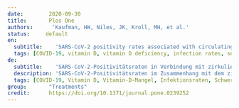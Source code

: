 ```yaml
---
date:        2020-09-30
title:       Plos One 
authors:      'Kaufman, HW, Niles, JK, Kroll, MH, et al.'
status:     default
en:
  subtitle:    'SARS-CoV-2 positivity rates associated with circulating 25-hydroxyvitamin D leve19) becomes widely available, other methods of reducing infection rates should be explored. This study used a retrospective, observational analysis of deidentified tests performed at a national clinical laboratory to determine if circulating 25-hydroxyvitamin D (25(OH)D) levels are associated with severe acute respiratory disease coronavirus 2 (SARS-CoV-2) positivity rates. Over 190,000 patients from all 50 states with SARS-CoV-2 results performed mid-March through mid-June, 2020 and matching 25(OH)D results from the preceding 12 months were included. Residential zip code data was required to match with US Census data and perform analyses of race/ethnicity proportions and latitude. A total of 191,779 patients were included (median age, 54 years; 68% female. The SARS-CoV-2 positivity rate was 9.3% and the mean seasonally adjusted 25(OH)D was 31.7 (SD 11.7). The SARS-CoV-2 positivity rate was higher in the 39,190 patients with “deficient” 25(OH)D values (<20 ng/mL) (12.5%) than in the 27,870 patients with “adequate” values (30–34 ng/mL) (8.1%) and the 12,321 patients with values ≥55 ng/mL (5.9%). The association between 25(OH)D levels and SARS-CoV-2 positivity was best fitted by the weighted second-order polynomial regression, which indicated strong correlation in the total population and in analyses stratified by all studied demographic factors. The association between lower SARS-CoV-2 positivity rates and higher circulating 25(OH)D levels remained significant in a multivariable logistic model adjusting for all included demographic factors. SARS-CoV-2 positivity is strongly and inversely associated with circulating 25(OH)D levels, a relationship that persists across latitudes, races/ethnicities, both sexes, and age ranges. Our findings provide impetus to explore the role of vitamin D supplementation in reducing the risk for SARS-CoV-2 infection and COVID-19 disease.'
  tags: [COVID-19, vitamin D, vitamin D deficiency, infection rates, severity]
de: 
  subtitle:    'SARS-CoV-2-Positivitätsraten in Verbindung mit zirkulierenden 25-Hydroxyvitamin-D-Spiegeln'
  description: 'SARS-CoV-2-Positivitätsraten im Zusammenhang mit dem zirkulierenden 25-Hydroxyvitamin-D-Spiegel19) weithin verfügbar wird, sollten andere Methoden zur Verringerung der Infektionsraten erforscht werden. In dieser Studie wurde anhand einer retrospektiven, beobachtenden Analyse nicht identifizierter Tests, die in einem nationalen klinischen Labor durchgeführt wurden, untersucht, ob die zirkulierenden 25-Hydroxyvitamin D (25(OH)D)-Spiegel mit den Positivitätsraten für das schwere akute respiratorische Coronavirus 2 (SARS-CoV-2) in Verbindung stehen. Über 190.000 Patienten aus allen 50 Bundesstaaten mit SARS-CoV-2-Ergebnissen von Mitte März bis Mitte Juni 2020 und passenden 25(OH)D-Ergebnissen aus den vorangegangenen 12 Monaten wurden einbezogen. Für den Abgleich mit den Daten der US-Volkszählung und für die Durchführung von Analysen der Rassen-/Ethnizitätsanteile und des Breitengrads waren die Daten der Postleitzahl des Wohnorts erforderlich. Insgesamt wurden 191.779 Patienten eingeschlossen (Durchschnittsalter 54 Jahre; 68 % weiblich). Die SARS-CoV-2-Positivitätsrate lag bei 9,3 % und der mittlere saisonbereinigte 25(OH)D-Wert bei 31,7 (SD 11,7). Die SARS-CoV-2-Positivitätsrate war bei den 39 190 Patienten mit "mangelhaften" 25(OH)D-Werten (<20 ng/ml) (12,5 %) höher als bei den 27 870 Patienten mit "ausreichenden" Werten (30-34 ng/ml) (8,1 %) und den 12 321 Patienten mit Werten ≥55 ng/ml (5,9 %). Der Zusammenhang zwischen dem 25(OH)D-Spiegel und der SARS-CoV-2-Positivität wurde am besten durch die gewichtete polynomiale Regression zweiter Ordnung beschrieben, die sowohl in der Gesamtpopulation als auch in den nach allen untersuchten demografischen Faktoren geschichteten Analysen eine starke Korrelation ergab. Der Zusammenhang zwischen niedrigeren SARS-CoV-2-Positivitätsraten und höheren zirkulierenden 25(OH)D-Spiegeln blieb auch in einem multivariablen logistischen Modell signifikant, bei dem alle einbezogenen demografischen Faktoren berücksichtigt wurden. Die SARS-CoV-2-Positivität steht in starkem und umgekehrtem Zusammenhang mit dem zirkulierenden 25(OH)D-Spiegel, wobei dieser Zusammenhang über alle Breitengrade, Rassen/Ethnien, beide Geschlechter und Altersgruppen hinweg besteht. Unsere Ergebnisse geben Anlass, die Rolle einer Vitamin-D-Supplementierung bei der Verringerung des Risikos einer SARS-CoV-2-Infektion und einer COVID-19-Erkrankung zu untersuchen.'
  tags: [COVID-19, Vitamin D, Vitamin-D-Mangel, Infektionsraten, Schweregrad]
group:       "Treatments"
credit:      https://doi.org/10.1371/journal.pone.0239252
---
```

<object data="{{ page.link }}" style='height:calc(100vh - 400px); width: 100%' type='application/pdf'></object>